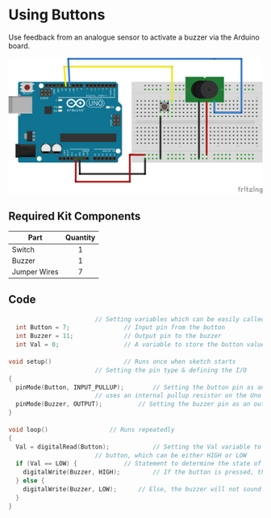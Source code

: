 # Using Buttons

Use feedback from an analogue sensor to activate a buzzer via the Arduino board.

![alt text](button-buzz.png "Using Buttons Circuit")

## Required Kit Components
| Part          | Quantity  	|
| ------------- |:-------------:|
| Switch	| 1 		|
| Buzzer	| 1		|
| Jumper Wires	| 7     	|

## Code
```cpp
						// Setting variables which can be easily called to later
  int Button = 7;				// Input pin from the button
  int Buzzer = 11;				// Output pin to the buzzer
  int Val = 0;					// A variable to store the button value

void setup()					// Runs once when sketch starts
						// Setting the pin type & defining the I/O
{
  pinMode(Button, INPUT_PULLUP);		// Setting the button pin as an input which
						// uses an internal pullup resistor on the Uno board
  pinMode(Buzzer, OUTPUT);			// Setting the buzzer pin as an output
}

void loop()					// Runs repeatedly
{
  Val = digitalRead(Button);			// Setting the Val variable to the output of the
						// button, which can be either HIGH or LOW
  if (Val == LOW) {				// Statement to determine the state of the button
    digitalWrite(Buzzer, HIGH); 		// If the button is pressed, the buzzer will sound
  } else {
    digitalWrite(Buzzer, LOW); 		// Else, the buzzer will not sound
  }
}
```
